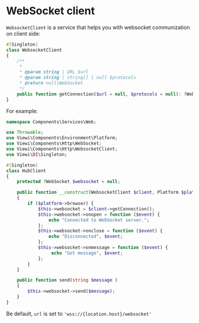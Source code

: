 # WebSocket client

`WebsocketClient` is a service that helps you with websocket communization on client side:

```php
#[Singleton]
class WebsocketClient
{
    /**
     * 
     * @param string | URL $url 
     * @param string | string[] | null $protocols 
     * @return null|WebSocket 
     */
    public function getConnection($url = null, $protocols = null): ?WebSocket;
}
```

For example:

```php
namespace Components\Services\Web;

use Throwable;
use Viewi\Components\Environment\Platform;
use Viewi\Components\Http\WebSocket;
use Viewi\Components\Http\WebsocketClient;
use Viewi\DI\Singleton;

#[Singleton]
class HubClient
{
    protected ?WebSocket $websocket = null;

    public function __construct(WebsocketClient $client, Platform $platform)
    {
        if ($platform->browser) {
            $this->websocket = $client->getConnection();
            $this->websocket->onopen = function ($event) {
                echo "Connected to WebSocket server.";
            };
            $this->websocket->onclose = function ($event) {
                echo "Disconnected", $event;
            };
            $this->websocket->onmessage = function ($event) {
                 echo "Got message", $event;
            };
        }
    }

    public function send(string $message )
    {
        $this->websocket->send($message);
    }
}
```
Be default, `url` is set to `'wss://{location.host}/websocket'`